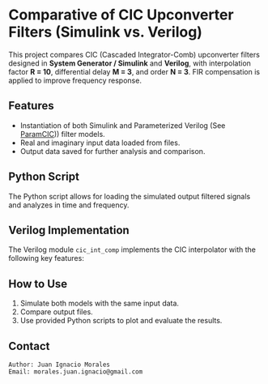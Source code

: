 # Comparative of CIC Upconverter Filters (Simulink vs. Verilog)

This project compares CIC (Cascaded Integrator-Comb) upconverter filters designed in **System Generator / Simulink** and **Verilog**, with interpolation factor **R = 10**, differential delay **M = 3**, and order **N = 3**. 
FIR compensation is applied to improve frequency response.

## Features
- Instantiation of both Simulink and Parameterized Verilog (See [ParamCIC](https://github.com/N4ch0M/ParamCIC))) filter models.
- Real and imaginary input data loaded from files.
- Output data saved for further analysis and comparison.

## Python Script
The Python script allows for loading the simulated output filtered signals and analyzes in time and frequency.

## Verilog Implementation
The Verilog module `cic_int_comp` implements the CIC interpolator with the following key features:

## How to Use
1. Simulate both models with the same input data.
2. Compare output files.
3. Use provided Python scripts to plot and evaluate the results.

## Contact

    Author: Juan Ignacio Morales
    Email: morales.juan.ignacio@gmail.com
